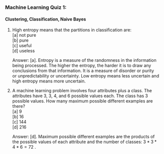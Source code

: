 ### Machine Learning Quiz 1:

#### Clustering, Classification, Naive Bayes

1. High entropy means that the partitions in classification are: <br/>
[a] not pure <br/>
[b] pure <br/>
[c] useful <br/>
[d] useless <br/>

    Answer: [a]. Entropy is a measure of the randomness in the information being processed. The higher the entropy, the harder it is to draw any conclusions from that  information. It is a measure of disorder or purity or unpredictability or uncertainty. Low entropy means less uncertain and high entropy means more uncertain.

2. A machine learning problem involves four attributes plus a class. The attributes have 3, 3, 4, and 6 possible values each. The class has 3 possible values. How many maximum possible different examples are there? <br/>
[a] 9 <br/>
[b] 16 <br/>
[c] 144 <br/>
[d] 216 <br/>

    Answer: [d]. Maximum possible different examples are the products of the possible values of each attribute and the number of classes: $3 * 3 * 4 * 6 = 72$ .
